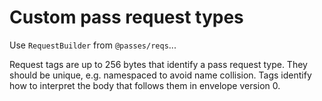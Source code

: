 # Custom pass request types

Use `RequestBuilder` from `@passes/reqs`...

Request tags are up to 256 bytes that identify a pass request type. They should be unique, e.g. namespaced to avoid name collision. Tags identify how to interpret the body that follows them in envelope version 0.